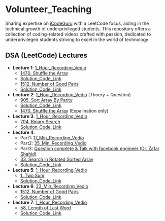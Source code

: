# Volunteer_Teaching
Sharing expertise on [iCodeGuru](https://icode.guru/) with a LeetCode focus, aiding in the technical growth of underprivileged students. This repository offers a collection of coding-related videos crafted with passion, dedicated to underprivileged students striving to excel in the world of technology

## DSA (LeetCode) Lectures
- **Lecture 1**: [1_Hour_Recording_Vedio](https://fb.watch/uf7Efjz8Ej/)   
    - [1470. Shuffle the Array](https://leetcode.com/problems/shuffle-the-array/description/)
    - [Solution_Code_Link](https://github.com/AbdulMunnam07/Daily_LeetCode/blob/main/1470.%20Shuffle%20the%20Array/Suffle_array.js)
    - [1512. Number of Good Pairs](https://leetcode.com/problems/number-of-good-pairs/description/)
    - [Solution_Code_Link](https://github.com/AbdulMunnam07/Daily_LeetCode/blob/main/1512.%20Number%20of%20Good%20Pairs/Num_of_GoodPairs.py)
- **Lecture 2**: [1_Hour_Recording_Vedio](https://www.facebook.com/iCodeguru/videos/485228757624564/?app=fbl) (Thoery + Question)  
    - [905. Sort Array By Parity](https://leetcode.com/problems/sort-array-by-parity/)
    - [Solution_Code_Link](https://github.com/AbdulMunnam07/Daily_LeetCode/blob/main/941-sort-array-by-parity/sort-array-by-parity.py)
    - [1470. Shuffle the Array](https://leetcode.com/problems/shuffle-the-array/description/) (Expalination only)
- **Lecture 3**: [1_Hour_Recording_Vedio](https://www.facebook.com/iCodeguru/videos/1081412736317742/?app=fbl)   
    - [704. Binary Search](https://leetcode.com/problems/binary-search/description/)
    - [Solution_Code_Link](https://github.com/AbdulMunnam07/Daily_LeetCode/blob/main/792-binary-search/binary-search.py)
- **Lecture 4**:  
    - Part1: [17_Min_Recording_Vedio](https://www.facebook.com/iCodeguru/videos/3939455526282256/?app=fbl)   
    - Part2: [35_Min_Recording_Vedio](https://www.facebook.com/iCodeguru/videos/1273935103572966/?app=fbl)   
    -  Part3: [Question complete & Talk with facebook engineer (Dr. Zafar Shahid)](https://www.facebook.com/iCodeguru/videos/1286732689157468/?app=fbl)   
    - [33. Search in Rotated Sorted Array](https://leetcode.com/problems/search-in-rotated-sorted-array/description/)
    - [Solution_Code_Link](https://github.com/AbdulMunnam07/Daily_LeetCode/blob/main/33-search-in-rotated-sorted-array/search-in-rotated-sorted-array.py)
- **Lecture 5**: [1_Hour_Recording_Vedio](https://www.facebook.com/iCodeguru/videos/2633818643467267/?app=fbl)   
    - [1. Two Sum](https://leetcode.com/problems/two-sum/)
    - [Solution_Code_Link](https://github.com/AbdulMunnam07/Daily_LeetCode/blob/main/1.%20Two%20Sum/sum.py)
- **Lecture 6**: [23_Min_Recording_Vedio](https://www.facebook.com/iCodeguru/videos/1654091505441944/?app=fbl)   
    - [1512. Number of Good Pairs](https://leetcode.com/problems/number-of-good-pairs/description/)
    - [Solution_Code_Link](https://github.com/AbdulMunnam07/Daily_LeetCode/blob/main/1512.%20Number%20of%20Good%20Pairs/Num_of_GoodPairs.py)
- **Lecture 7**: [1_Hour_Recording_Vedio](https://www.facebook.com/iCodeguru/videos/458745220329321/?app=fbl)   
    - [58. Length of Last Word](https://leetcode.com/problems/length-of-last-word/description/)
    - [Solution_Code_Link](https://github.com/AbdulMunnam07/Daily_LeetCode/tree/main/58-length-of-last-word)